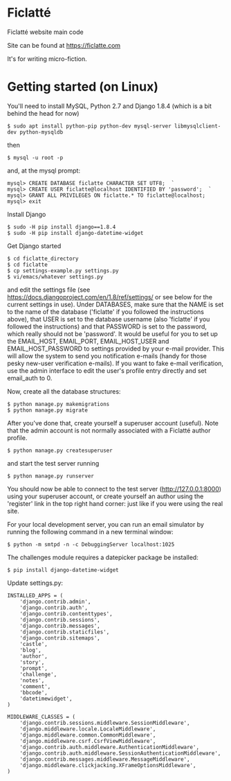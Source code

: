 # Ficlatté
Ficlatté website main code

Site can be found at https://ficlatte.com

It's for writing micro-fiction.

# Getting started (on Linux)
You'll need to install MySQL, Python 2.7 and Django 1.8.4 (which is a bit behind the head for now)

    $ sudo apt install python-pip python-dev mysql-server libmysqlclient-dev python-mysqldb

then

    $ mysql -u root -p

and, at the mysql prompt:

    mysql> CREATE DATABASE ficlatte CHARACTER SET UTF8;  `
    mysql> CREATE USER ficlatte@localhost IDENTIFIED BY 'password';  `
    mysql> GRANT ALL PRIVILEGES ON ficlatte.* TO ficlatte@localhost;  
    mysql> exit

Install Django  

    $ sudo -H pip install django==1.8.4 
    $ sudo -H pip install django-datetime-widget 

Get Django started  

    $ cd ficlatte_directory
    $ cd ficlatte  
    $ cp settings-example.py settings.py  
    $ vi/emacs/whatever settings.py  

and edit the settings file (see https://docs.djangoproject.com/en/1.8/ref/settings/ or see below for the current settings in use).  Under DATABASES, make sure that the NAME is set to the name of the database ('ficlatte' if you followed the instructions above), that USER is set to the database username (also 'ficlatte' if you followed the instructions) and that PASSWORD is set to the password, which really should not be 'password'.  It would be useful for you to set up the EMAIL_HOST, EMAIL_PORT, EMAIL_HOST_USER and EMAIL_HOST_PASSWORD to settings provided by your e-mail provider.  This will allow the system to send you notification e-mails (handy for those pesky new-user verification e-mails).  If you want to fake e-mail verification, use the admin interface to edit the user's profile entry directly and set email_auth to 0.

Now, create all the database structures:

    $ python manage.py makemigrations  
    $ python manage.py migrate

After you've done that, create yourself a superuser account (useful).  Note that the admin account is not normally associated with a Ficlatté author profile.

    $ python manage.py createsuperuser

and start the test server running

    $ python manage.py runserver

You should now be able to connect to the test server (http://127.0.0.1:8000) using your superuser account, or create yourself an author using the 'register' link in the top right hand corner: just like if you were using the real site.

For your local development server, you can run an email simulator by running the following command in a new terminal window:

    $ python -m smtpd -n -c DebuggingServer localhost:1025

The challenges module requires a datepicker package be installed:

    $ pip install django-datetime-widget

Update settings.py:

    INSTALLED_APPS = (  
        'django.contrib.admin',  
        'django.contrib.auth',  
        'django.contrib.contenttypes',  
        'django.contrib.sessions',  
        'django.contrib.messages',  
        'django.contrib.staticfiles',  
        'django.contrib.sitemaps',  
        'castle',  
        'blog',  
        'author',  
        'story',  
        'prompt',  
        'challenge',  
        'notes',  
        'comment',  
        'bbcode',  
        'datetimewidget',  
    )   
    
    MIDDLEWARE_CLASSES = (  
        'django.contrib.sessions.middleware.SessionMiddleware',  
        'django.middleware.locale.LocaleMiddleware',  
        'django.middleware.common.CommonMiddleware',  
        'django.middleware.csrf.CsrfViewMiddleware',  
        'django.contrib.auth.middleware.AuthenticationMiddleware',  
        'django.contrib.auth.middleware.SessionAuthenticationMiddleware',  
        'django.contrib.messages.middleware.MessageMiddleware',  
        'django.middleware.clickjacking.XFrameOptionsMiddleware',  
    )  

